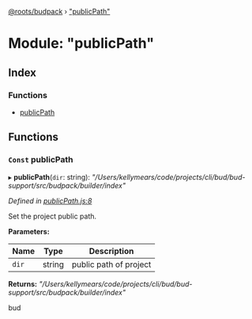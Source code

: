 [@roots/budpack](../globals.md) › ["publicPath"](_publicpath_.md)

# Module: "publicPath"

## Index

### Functions

* [publicPath](_publicpath_.md#const-publicpath)

## Functions

### `Const` publicPath

▸ **publicPath**(`dir`: string): *"/Users/kellymears/code/projects/cli/bud/bud-support/src/budpack/builder/index"*

*Defined in [publicPath.js:8](https://github.com/roots/bud-support/blob/5442f65/src/budpack/builder/api/publicPath.js#L8)*

Set the project public path.

**Parameters:**

Name | Type | Description |
------ | ------ | ------ |
`dir` | string | public path of project |

**Returns:** *"/Users/kellymears/code/projects/cli/bud/bud-support/src/budpack/builder/index"*

bud
